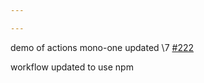 ```yaml
---

---
```

    
demo of actions mono-one updated \7 [#222](https://github.com/JantaeLeckie/monorepo-release-changesets/pull/222)
    
workflow updated to use npm
